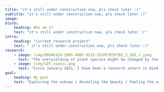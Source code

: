 ```yaml
---
title: "it's still under construction now, pls check later :)"
subtitle: "it's still under construction now, pls check later :)"
image: 
blurb:
    heading: Who am I?
    text: "it's still under construction now, pls check later :)"
intro:
    heading: "Current research project"
    text: " it's still under construction now, pls check later :)"
research:
    - image: /img/D89A61C6-2005-4D05-9132-252FF3F5FCB2_1_105_c.jpeg
      text: "The overyielding of plant species might be changed by the addition of nutrient. I seperate two non-exclusive mechanisms of overyielding, complementarity effect and selection effect, and see how they respond to nutrient addition under different species richness and nutrient level."
    - image: /img/CDT_xiaoji.png
      text: "Since January 2021, I have been a research intern in Biodiversity and Biosafety Group, Institute of Botany, Chinese Academy of Science. My project here is about the survey efficiency of camera trap. I re-sampled from field camera trap data to explore the survey effort under different survey design, including number of cameras, starting date, duration, etc."
goal:
    heading: My goal
    text: "Exploring the unknow | Revealing the beauty | Feeling the nature"
---
```


